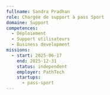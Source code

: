 ```yaml
---
fullname: Sandra Pradhan
role: Chargée de support à pass Sport
domaine: Support
competences:
  - Déploiement
  - Support utilisateurs
  - Business development
missions:
  - start: 2025-06-17
    end: 2025-12-31
    status: independent
    employer: PathTech
    startups:
      - pass-sport
---
```

